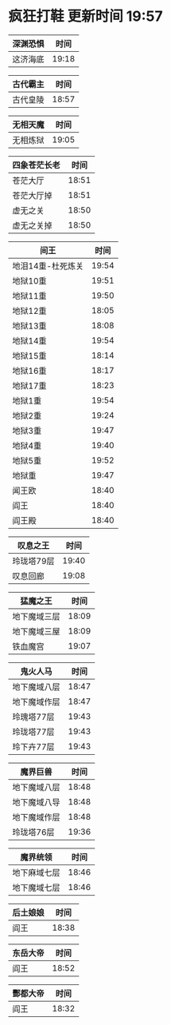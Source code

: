 # 疯狂打鞋 更新时间 19:57

| 深渊恐惧   | 时间    |
|--------|-------|
| 这济海底 | 19:18 |

| 古代霸主   | 时间    |
|--------|-------|
| 古代皇陵 | 18:57 |

| 无相天魔   | 时间    |
|--------|-------|
| 无相炼狱 | 19:05 |

| 四象苍茫长老   | 时间    |
|--------|-------|
| 苍茫大厅 | 18:51 |
| 苍茫大厅掉 | 18:51 |
| 虚无之关 | 18:50 |
| 虚无之关掉 | 18:50 |

| 间王   | 时间    |
|--------|-------|
| 地泪14重-杜死炼关 | 19:54 |
| 地狱10重 | 19:51 |
| 地狱11重 | 19:50 |
| 地狱12重 | 18:05 |
| 地狱13重 | 18:08 |
| 地狱14重 | 19:54 |
| 地狱15重 | 18:14 |
| 地狱16重 | 18:17 |
| 地狱17重 | 18:23 |
| 地狱1重 | 19:54 |
| 地狱2重 | 19:24 |
| 地狱3重 | 19:47 |
| 地狱4重 | 19:40 |
| 地狱5重 | 19:52 |
| 地狱重 | 19:47 |
| 闻王欧 | 18:40 |
| 阎王 | 18:40 |
| 阎王殿 | 18:40 |

| 叹息之王   | 时间    |
|--------|-------|
| 玲珑塔79层 | 19:40 |
| 叹息回廊 | 19:08 |

| 猛魔之王   | 时间    |
|--------|-------|
| 地下魔域三层 | 18:09 |
| 地下魔域三屋 | 18:09 |
| 铁血魔宫 | 19:07 |

| 鬼火人马   | 时间    |
|--------|-------|
| 地下魔域八层 | 18:47 |
| 地下魔域作层 | 18:47 |
| 玲瑰塔77层 | 19:43 |
| 玲珑塔77层 | 19:43 |
| 玲下卉77层 | 19:43 |

| 魔界巨兽   | 时间    |
|--------|-------|
| 地下魔域八层 | 18:48 |
| 地下魔域八导 | 18:48 |
| 地下魔域作层 | 18:48 |
| 玲珑塔76层 | 19:36 |

| 魔界统领   | 时间    |
|--------|-------|
| 地下麻域七层 | 18:46 |
| 地下魔域七层 | 18:46 |

| 后土娘娘   | 时间    |
|--------|-------|
| 阎王 | 18:38 |

| 东岳大帝   | 时间    |
|--------|-------|
| 阎王 | 18:52 |

| 酆都大帝   | 时间    |
|--------|-------|
| 阎王 | 18:32 |